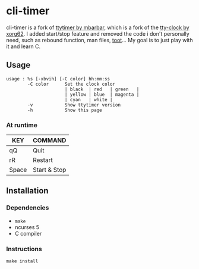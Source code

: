 # cli-timer

cli-timer is a fork of [ttytimer by mbarbar][ttytimer], which is a
fork of the [tty-clock by xorg62][tty-clock]. I added start/stop feature
and removed the code i don't personally need, such as rebound function,
man files, [toot][toot]... My goal is to just play with it and learn C.

[ttytimer]: https://github.com/mbarbar/ttytimer
[tty-clock]: https://github.com/xorg62/tty-clock
[toot]: https://github.com/vareille/toot

## Usage

```
usage : %s [-xbvih] [-C color] hh:mm:ss
        -C color      Set the clock color
                      | black  | red   | green   |
                      | yellow | blue  | magenta |
                      | cyan   | white |
        -v            Show ttytimer version
        -h            Show this page
```

### At runtime

| KEY   | COMMAND      |
| ----- | ------------ |
| qQ    | Quit         |
| rR    | Restart      |
| Space | Start & Stop |

## Installation

### Dependencies

-   `make`
-   ncurses 5
-   C compiler

### Instructions

```
make install
```
